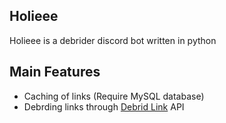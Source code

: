 ## Holieee
Holieee is a debrider discord bot written in python
## Main Features
- Caching of links (Require MySQL database)
- Debrding links through [Debrid Link](https://debrid-link.com/) API
